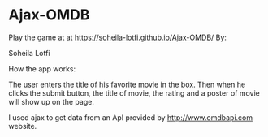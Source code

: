 # Ajax-OMDB
Play the game at at https://soheila-lotfi.github.io/Ajax-OMDB/
By:

Soheila Lotfi

How the app works:

The  user enters the title of his favorite movie in the box.
Then when he clicks the submit button, the title of movie, the rating  and a poster of movie will show up on the page.

I used ajax to get data from an ApI provided by http://www.omdbapi.com  website. 
